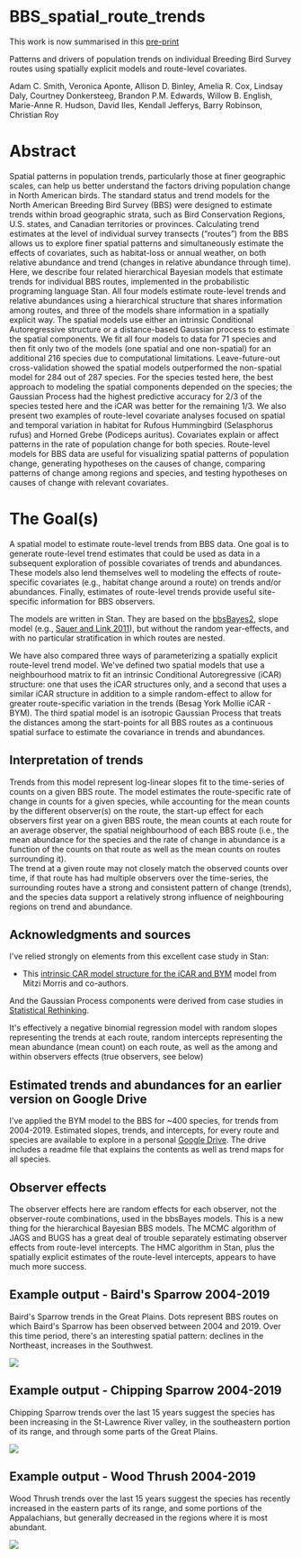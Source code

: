 # BBS_spatial_route_trends

This work is now summarised in this [pre-print](https://doi.org/10.32942/X2SP5J)

Patterns and drivers of population trends on individual Breeding Bird Survey routes using spatially explicit models and route-level covariates.

Adam C. Smith, Veronica Aponte, Allison D. Binley, Amelia R. Cox, Lindsay Daly, Courtney Donkersteeg, Brandon P.M. Edwards, Willow B. English, Marie-Anne R. Hudson, David Iles, Kendall Jefferys, Barry Robinson, Christian Roy

# Abstract 
Spatial patterns in population trends, particularly those at finer geographic scales, can help us better understand the factors driving population change in North American birds. The standard status and trend models for the North American Breeding Bird Survey (BBS) were designed to estimate trends within broad geographic strata, such as Bird Conservation Regions, U.S. states, and Canadian territories or provinces. Calculating trend estimates at the level of individual survey transects (“routes”) from the BBS allows us to explore finer spatial patterns and simultaneously estimate the effects of covariates, such as habitat-loss or annual weather, on both relative abundance and trend (changes in relative abundance through time). Here, we describe four related hierarchical Bayesian models that estimate trends for individual BBS routes, implemented in the probabilistic programing language Stan. All four models estimate route-level trends and relative abundances using a hierarchical structure that shares information among routes, and three of the models share information in a spatially explicit way. The spatial models use either an intrinsic Conditional Autoregressive structure or a distance-based Gaussian process to estimate the spatial components. We fit all four models to data for 71 species and then fit only two of the models (one spatial and one non-spatial) for an additional 216 species due to computational limitations. Leave-future-out cross-validation showed the spatial models outperformed the non-spatial model for 284 out of 287 species. For the species tested here, the best approach to modeling the spatial components depended on the species; the Gaussian Process had the highest predictive accuracy for 2/3 of the species tested here and the iCAR was better for the remaining 1/3.  We also present two examples of route-level covariate analyses focused on spatial and temporal variation in habitat for Rufous Hummingbird (Selasphorus rufus) and Horned Grebe (Podiceps auritus). Covariates explain or affect patterns in the rate of population change for both species. Route-level models for BBS data are useful for visualizing spatial   patterns of population change, generating hypotheses on the causes of change, comparing patterns of change among regions and species, and testing hypotheses on causes of change with relevant covariates. 

# The Goal(s)

A spatial model to estimate route-level trends from BBS data. One goal is to generate route-level trend estimates that could be used as data in a subsequent exploration of possible covariates of trends and abundances. These models also lend themselves well to modeling the effects of route-specific covariates (e.g., habitat change around a route) on trends and/or abundances. Finally, estimates of route-level trends provide useful site-specific information for BBS observers. 

The models are written in Stan. They are based on the [bbsBayes2](https://github.com/bbsBayes/bbsBayes2), slope model (e.g., [Sauer and Link 2011](https://doi.org/10.1525/auk.2010.09220)), but without the random year-effects, and with no particular stratification in which routes are nested.

We have also compared three ways of parameterizing a spatially explicit route-level trend model. We've defined two spatial models that use a neighbourhood matrix to fit an intrinsic Conditional Autoregressive (iCAR) structure: one that uses the iCAR structures only, and a second that uses a similar iCAR structure in addition to a simple random-effect to allow for greater route-specific variation in the trends (Besag York Mollie iCAR - BYM). The third spatial model is an isotropic Gaussian Process that treats the distances among the start-points for all BBS routes as a continuous spatial surface to estimate the covariance in trends and abundances.  

## Interpretation of trends
Trends from this model represent log-linear slopes fit to the time-series of counts on a given BBS route. The model estimates the route-specific rate of change in counts for a given species, while accounting for the mean counts by the different observer(s) on the route, the start-up effect for each observers first year on a given BBS route, the mean counts at each route for an average observer, the spatial neighbourhood of each BBS route (i.e., the mean abundance for the species and the rate of change in abundance is a function of the counts on that route as well as the mean counts on routes surrounding it).  
The trend at a given route may not closely match the observed counts over time, if that route has had multiple observers over the time-series, the surrounding routes have a strong and consistent pattern of change (trends), and the species data support a relatively strong influence of neighbouring regions on trend and abundance.

## Acknowledgments and sources

I've relied strongly on elements from this excellent case study in Stan:

-   This [intrinsic CAR model structure for the iCAR and BYM](https://mc-stan.org/users/documentation/case-studies/icar_stan.html) model from Mitzi Morris and co-authors.

And the Gaussian Process components were derived from case studies in [Statistical Rethinking](https://xcelab.net/rm/statistical-rethinking/). 

It's effectively a negative binomial regression model with random slopes representing the trends at each route, random intercepts representing the mean abundance (mean count) on each route, as well as the among and within observers effects (true observers, see below)

## Estimated trends and abundances for an earlier version on Google Drive

I've applied the BYM model to the BBS for \~400 species, for trends from 2004-2019. Estimated slopes, trends, and intercepts, for every route and species are available to explore in a personal [Google Drive](https://drive.google.com/drive/folders/1w5WMg-sdrrJaO9E8LYB-13GSWBVI2HE3?usp=sharing). The drive includes a readme file that explains the contents as well as trend maps for all species.

## Observer effects

The observer effects here are random effects for each observer, not the observer-route combinations, used in the bbsBayes models. This is a new thing for the hierarchical Bayesian BBS models. The MCMC algorithm of JAGS and BUGS has a great deal of trouble separately estimating observer effects from route-level intercepts. The HMC algorithm in Stan, plus the spatially explicit estimates of the route-level intercepts, appears to have much more success.

## Example output - Baird's Sparrow 2004-2019

Baird's Sparrow trends in the Great Plains. Dots represent BBS routes on which Baird's Sparrow has been observed between 2004 and 2019. Over this time period, there's an interesting spatial pattern: declines in the Northeast, increases in the Southwest.

![](Baird's_Sparrow_Trends_2004.png)

## Example output - Chipping Sparrow 2004-2019

Chipping Sparrow trends over the last 15 years suggest the species has been increasing in the St-Lawrence River valley, in the southeastern portion of its range, and through some parts of the Great Plains.

![](Chipping_Sparrow_Trends_2004.png)

## Example output - Wood Thrush 2004-2019

Wood Thrush trends over the last 15 years suggest the species has recently increased in the eastern parts of its range, and some portions of the Appalachians, but generally decreased in the regions where it is most abundant.

![](Wood_Thrush_Trends_2004.png)
